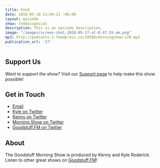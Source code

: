 ```yaml
---
title: Food
date: 2018-05-18 13:04:21 -06:00
layout: episode
show: todaysspecial
description: This is an episode description.
image: "/images/screen-shot-2018-05-17-at-8.47.55-am.png"
mp3: http://podcasts-1.feedpress.co/10588/morningshow-120.mp3
publication_url: '27'
---
```


## Support Us
*Want to support the show?* Visit our [Support page](https://goodstuff.fm/support) to help make this show possible!

## Get in Touch
* [Email](mailto:kyle@goodstuff.fm)
* [Kyle on Twitter](http://twitter.com/dogburps)
* [Kenny on Twitter](http://twitter.com/pizzarobotics)
* [Morning Show on Twitter](http://twitter.com/morningshowam)
* [Goodstuff.FM on Twitter](http://twitter.com/goodstufffm)

## About
The Goodstuff Morning Show is produced by Kenny and Kyle Roderick. Listen to other great shows on [Goodstuff.FM](http://goodstuff.fm/shows)!

